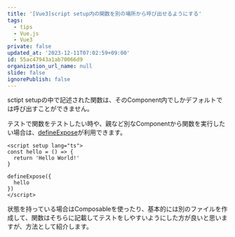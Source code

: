 ```yaml
---
title: '[Vue3]script setup内の関数を別の場所から呼び出せるようにする'
tags:
  - tips
  - Vue.js
  - Vue3
private: false
updated_at: '2023-12-11T07:02:59+09:00'
id: 55ac47943a1ab70066d9
organization_url_name: null
slide: false
ignorePublish: false
---
```

sctipt setupの中で記述された関数は、そのComponent内でしかデフォルトでは呼び出すことができません。

テストで関数をテストしたい時や、親など別なComponentから関数を実行したい場合は、[defineExpose](https://ja.vuejs.org/api/sfc-script-setup#defineexpose)が利用できます。

```vue
<script setup lang="ts">
const hello = () => {
  return 'Hello World!'
}

defineExpose({
  hello
})
</script>
```

状態を持っている場合はComposableを使ったり、基本的には別のファイルを作成して、関数はそちらに記載してテストをしやすいようにした方が良いと思いますが、方法として紹介します。
